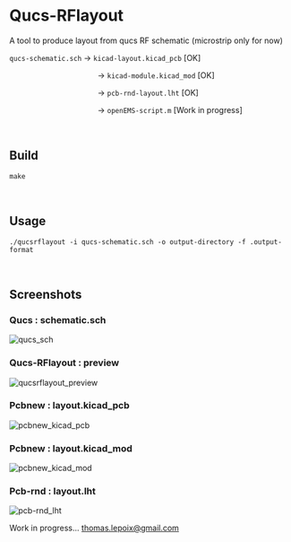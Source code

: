 # Qucs-RFlayout
A tool to produce layout from qucs RF schematic (microstrip only for now)

`qucs-schematic.sch` -> `kicad-layout.kicad_pcb` [OK]

&nbsp;&nbsp;&nbsp;&nbsp;&nbsp;&nbsp;&nbsp;&nbsp;&nbsp;&nbsp;&nbsp;&nbsp;&nbsp;&nbsp;&nbsp;&nbsp;&nbsp;&nbsp;&nbsp;&nbsp;&nbsp;&nbsp;&nbsp;&nbsp;&nbsp;&nbsp;&nbsp;&nbsp;&nbsp;&nbsp;&nbsp;&nbsp;&nbsp;&nbsp;&nbsp;&nbsp;&nbsp;&nbsp;&nbsp;
-> `kicad-module.kicad_mod` [OK]

&nbsp;&nbsp;&nbsp;&nbsp;&nbsp;&nbsp;&nbsp;&nbsp;&nbsp;&nbsp;&nbsp;&nbsp;&nbsp;&nbsp;&nbsp;&nbsp;&nbsp;&nbsp;&nbsp;&nbsp;&nbsp;&nbsp;&nbsp;&nbsp;&nbsp;&nbsp;&nbsp;&nbsp;&nbsp;&nbsp;&nbsp;&nbsp;&nbsp;&nbsp;&nbsp;&nbsp;&nbsp;&nbsp;&nbsp;
-> `pcb-rnd-layout.lht` [OK]

&nbsp;&nbsp;&nbsp;&nbsp;&nbsp;&nbsp;&nbsp;&nbsp;&nbsp;&nbsp;&nbsp;&nbsp;&nbsp;&nbsp;&nbsp;&nbsp;&nbsp;&nbsp;&nbsp;&nbsp;&nbsp;&nbsp;&nbsp;&nbsp;&nbsp;&nbsp;&nbsp;&nbsp;&nbsp;&nbsp;&nbsp;&nbsp;&nbsp;&nbsp;&nbsp;&nbsp;&nbsp;&nbsp;&nbsp;
-> `openEMS-script.m` [Work in progress]

<br>

## Build

```
make
```

<br>

## Usage

```
./qucsrflayout -i qucs-schematic.sch -o output-directory -f .output-format
```

<br>

## Screenshots

### Qucs : schematic.sch
![qucs_sch](https://raw.githubusercontent.com/thomaslepoix/Qucs-RFlayout/master/bitmaps/test_qucs_sch.png)

### Qucs-RFlayout : preview
![qucsrflayout_preview](https://raw.githubusercontent.com/thomaslepoix/Qucs-RFlayout/master/bitmaps/test_qucsrflayout_preview.png)

### Pcbnew : layout.kicad_pcb
![pcbnew_kicad_pcb](https://raw.githubusercontent.com/thomaslepoix/Qucs-RFlayout/master/bitmaps/test_pcbnew_kicad_pcb.png)

### Pcbnew : layout.kicad_mod
![pcbnew_kicad_mod](https://raw.githubusercontent.com/thomaslepoix/Qucs-RFlayout/master/bitmaps/test_pcbnew_kicad_mod.png)

### Pcb-rnd : layout.lht
![pcb-rnd_lht](https://raw.githubusercontent.com/thomaslepoix/Qucs-RFlayout/master/bitmaps/test_pcb-rnd_lht.png)
<br>

Work in progress... thomas.lepoix@gmail.com

